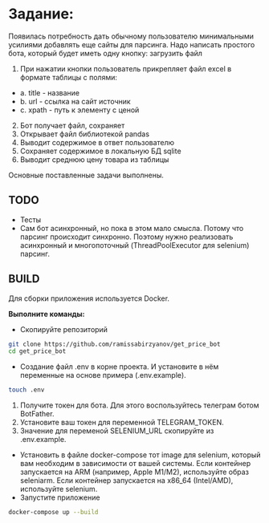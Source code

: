 # Задание: 
Появилась потребность дать обычному пользователю минимальными усилиями
добавлять еще сайты для парсинга.
Надо написать простого бота, который будет иметь одну кнопку: загрузить файл
1. При нажатии кнопки пользователь прикрепляет файл excel в формате таблицы с
полями:
- a. title - название
- b. url - ссылка на сайт источник
- c. xpath - путь к элементу с ценой
2. Бот получает файл, сохраняет
3. Открывает файл библиотекой pandas
4. Выводит содержимое в ответ пользователю
5. Сохраняет содержимое в локальную БД sqlite
6. Выводит среднюю цену товара из таблицы

Основные поставленные задачи выполнены.

## TODO
 - Тесты
 - Сам бот асинхронный, но пока в этом мало смысла. Потому что парсинг происходит синхронно.
 Поэтому нужно реализовать асинхронный и многопоточный (ThreadPoolExecutor для selenium) парсинг.


## BUILD

Для сборки приложения используется Docker.

**Выполните команды:**
- Скопируйте репозиторий
```bash
git clone https://github.com/ramissabirzyanov/get_price_bot
cd get_price_bot
```
- Создание файл .env в корне проекта. И установите в нём переменные на основе примера (.env.example).
```bash
touch .env
```
1. Получите токен для бота. Для этого воспользуйтесь телеграм ботом BotFather.
2. Установите ваш токен для переменной TELEGRAM_TOKEN.
3. Значение для переменой SELENIUM_URL скопируйте из .env.example.
- Установить в файле docker-compose тот image для selenium, который вам необходим в зависимости от вашей системы.
Если контейнер запускается на ARM (например, Apple M1/M2), используйте образ seleniarm.
Если контейнер запускается на x86_64 (Intel/AMD), используйте selenium.
- Запустите приложение
```bash
docker-compose up --build
```
